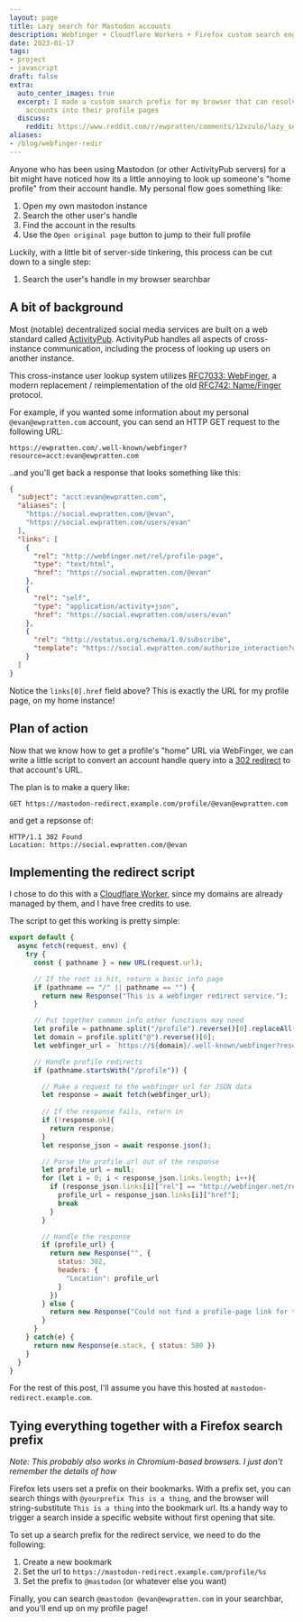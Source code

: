 ```yaml
---
layout: page
title: Lazy search for Mastodon accounts
description: Webfinger + Cloudflare Workers + Firefox custom search engines
date: 2023-01-17
tags:
- project
- javascript
draft: false
extra:
  auto_center_images: true
  excerpt: I made a custom search prefix for my browser that can resolve ActivityPub
    accounts into their profile pages
  discuss:
    reddit: https://www.reddit.com/r/ewpratten/comments/12xzulo/lazy_search_for_mastodon_accounts/
aliases:
- /blog/webfinger-redir
---
```


Anyone who has been using Mastodon (or other ActivityPub servers) for a bit might have noticed how its a little annoying to look up someone's "home profile" from their account handle. My personal flow goes something like:

1. Open my own mastodon instance
2. Search the other user's handle
3. Find the account in the results
4. Use the `Open original page` button to jump to their full profile

Luckily, with a little bit of server-side tinkering, this process can be cut down to a single step:

1. Search the user's handle in my browser searchbar

## A bit of background

Most (notable) decentralized social media services are built on a web standard called [ActivityPub](https://www.w3.org/TR/activitypub/). ActivityPub handles all aspects of cross-instance communication, including the process of looking up users on another instance.

This cross-instance user lookup system utilizes [RFC7033: WebFinger](https://www.rfc-editor.org/rfc/rfc7033), a modern replacement / reimplementation of the old [RFC742: Name/Finger](https://www.rfc-editor.org/rfc/rfc742) protocol.

For example, if you wanted some information about my personal `@evan@ewpratten.com` account, you can send an HTTP GET request to the following URL:

```text
https://ewpratten.com/.well-known/webfinger?resource=acct:evan@ewpratten.com
```

..and you'll get back a response that looks something like this:

```json
{
  "subject": "acct:evan@ewpratten.com",
  "aliases": [
    "https://social.ewpratten.com/@evan",
    "https://social.ewpratten.com/users/evan"
  ],
  "links": [
    {
      "rel": "http://webfinger.net/rel/profile-page",
      "type": "text/html",
      "href": "https://social.ewpratten.com/@evan"
    },
    {
      "rel": "self",
      "type": "application/activity+json",
      "href": "https://social.ewpratten.com/users/evan"
    },
    {
      "rel": "http://ostatus.org/schema/1.0/subscribe",
      "template": "https://social.ewpratten.com/authorize_interaction?uri={uri}"
    }
  ]
}
```

Notice the `links[0].href` field above? This is exactly the URL for my profile page, on my home instance!

## Plan of action

Now that we know how to get a profile's "home" URL via WebFinger, we can write a little script to convert an account handle query into a [302 redirect](https://developer.mozilla.org/en-US/docs/Web/HTTP/Status/302) to that account's URL.

The plan is to make a query like:

```text
GET https://mastodon-redirect.example.com/profile/@evan@ewpratten.com
```

and get a repsonse of:

```text
HTTP/1.1 302 Found
Location: https://social.ewpratten.com/@evan
```

## Implementing the redirect script

I chose to do this with a [Cloudflare Worker](https://workers.cloudflare.com/), since my domains are already managed by them, and I have free credits to use.

The script to get this working is pretty simple:

```js
export default {
  async fetch(request, env) {
    try {
      const { pathname } = new URL(request.url);

      // If the root is hit, return a basic info page
      if (pathname == "/" || pathname == "") {
        return new Response("This is a webfinger redirect service.");
      }

      // Put together common info other functions may need
      let profile = pathname.split("/profile").reverse()[0].replaceAll("%40", "@").replace("/@", "").replace("/", "");
      let domain = profile.split("@").reverse()[0];
      let webfinger_url = `https://${domain}/.well-known/webfinger?resource=acct:${profile}`;

      // Handle profile redirects
      if (pathname.startsWith("/profile")) {

        // Make a request to the webfinger url for JSON data
        let response = await fetch(webfinger_url);
        
        // If the response fails, return in
        if (!response.ok){
          return response;
        }
        let response_json = await response.json();

        // Parse the profile url out of the response
        let profile_url = null;
        for (let i = 0; i < response_json.links.length; i++){
          if (response_json.links[i]["rel"] == "http://webfinger.net/rel/profile-page"){
            profile_url = response_json.links[i]["href"];
            break
          }
        }

        // Handle the response
        if (profile_url) {
          return new Response("", {
            status: 302,
            headers: {
              "Location": profile_url
            }
          })
        } else {
          return new Response("Could not find a profile-page link for this profile", {status: 404});
        }
      }
    } catch(e) {
      return new Response(e.stack, { status: 500 })
    }
  }
}
```

For the rest of this post, I'll assume you have this hosted at `mastodon-redirect.example.com`.

## Tying everything together with a Firefox search prefix

*Note: This probably also works in Chromium-based browsers. I just don't remember the details of how*

Firefox lets users set a prefix on their bookmarks. With a prefix set, you can search things with `@yourprefix This is a thing`, and the browser will string-substitute `This is a thing` into the bookmark url. Its a handy way to trigger a search inside a specific website without first opening that site.

To set up a search prefix for the redirect service, we need to do the following:

1. Create a new bookmark
2. Set the url to `https://mastodon-redirect.example.com/profile/%s`
3. Set the prefix to `@mastodon` (or whatever else you want)

Finally, you can search `@mastodon @evan@ewpratten.com` in your searchbar, and you'll end up on my profile page!
